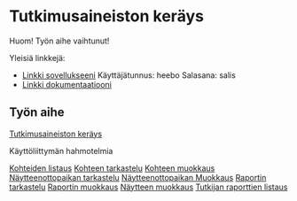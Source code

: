 # Tutkimusaineiston keräys

Huom! Työn aihe vaihtunut!

Yleisiä linkkejä:

* [Linkki sovellukseeni](http://perkoila.users.cs.helsinki.fi/tsoha/)
Käyttäjätunnus: heebo
Salasana: salis
* [Linkki dokumentaatiooni](https://github.com/kalleprkl/Tsoha-Bootstrap/blob/master/doc/Tutkimusaineistoin_keräys_dokumentaatio.pdf)


## Työn aihe

[Tutkimusaineiston keräys](http://advancedkittenry.github.io/suunnittelu_ja_tyoymparisto/aiheet/Tutkimusaineston_kerays.html)

Käyttöliittymän hahmotelmia

[Kohteiden listaus](http://perkoila.users.cs.helsinki.fi/tsoha/kohteet)
[Kohteen tarkastelu](http://perkoila.users.cs.helsinki.fi/tsoha/kohde)
[Kohteen muokkaus](http://perkoila.users.cs.helsinki.fi/tsoha/muokkaaKohde)
[Näytteenottopaikan tarkastelu](http://perkoila.users.cs.helsinki.fi/tsoha/paikka)
[Näytteenottopaikan Muokkaus](http://perkoila.users.cs.helsinki.fi/tsoha/muokkaaPaikka)
[Raportin tarkastelu](http://perkoila.users.cs.helsinki.fi/tsoha/raportti)
[Raportin muokkaus](http://perkoila.users.cs.helsinki.fi/tsoha/muokkaaRaportti)
[Näytteen muokkaus](http://perkoila.users.cs.helsinki.fi/tsoha/muokkaaNayte)
[Tutkijan raporttien listaus](http://perkoila.users.cs.helsinki.fi/tsoha/tyyppi)
